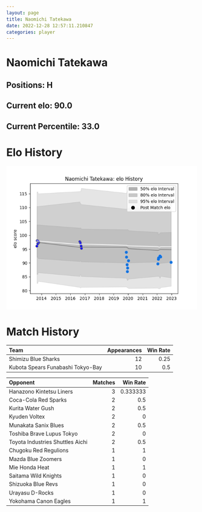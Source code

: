 ```yaml
---  
layout: page  
title: Naomichi Tatekawa  
date: 2022-12-28 12:57:11.210847  
categories: player  
---
```

# Naomichi Tatekawa

## Positions: H

## Current elo: 90.0

## Current Percentile: 33.0

# Elo History


![elo history](history_NaomichiTatekawa.png)
# Match History


| Team                              |   Appearances |   Win Rate |
|:----------------------------------|--------------:|-----------:|
| Shimizu Blue Sharks               |            12 |       0.25 |
| Kubota Spears Funabashi Tokyo-Bay |            10 |       0.5  |

| Opponent                         |   Matches |   Win Rate |
|:---------------------------------|----------:|-----------:|
| Hanazono Kintetsu Liners         |         3 |   0.333333 |
| Coca-Cola Red Sparks             |         2 |   0.5      |
| Kurita Water Gush                |         2 |   0.5      |
| Kyuden Voltex                    |         2 |   0        |
| Munakata Sanix Blues             |         2 |   0.5      |
| Toshiba Brave Lupus Tokyo        |         2 |   0        |
| Toyota Industries Shuttles Aichi |         2 |   0.5      |
| Chugoku Red Regulions            |         1 |   1        |
| Mazda Blue Zoomers               |         1 |   0        |
| Mie Honda Heat                   |         1 |   1        |
| Saitama Wild Knights             |         1 |   0        |
| Shizuoka Blue Revs               |         1 |   0        |
| Urayasu D-Rocks                  |         1 |   0        |
| Yokohama Canon Eagles            |         1 |   1        |